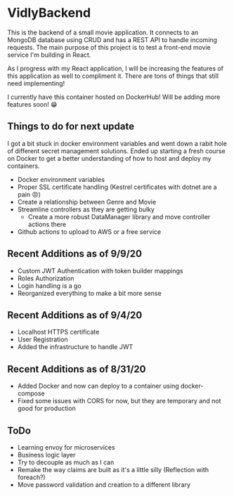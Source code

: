 # VidlyBackend

This is the backend of a small movie application. It connects to an MongoDB
database using CRUD and has a REST API to handle incoming requests. The main
purpose of this project is to test a front-end movie service I'm building in
React.

As I progress with my React application, I will be increasing the features of
this application as well to compliment it. There are tons of things that still
need implementing!

I currently have this container hosted on DockerHub! Will be adding more
features soon! 😁

## Things to do for next update

I got a bit stuck in docker environment variables and went down a rabit hole of
different secret management solutions. Ended up starting a fresh course on
Docker to get a better understanding of how to host and deploy my containers.
 
 - Docker environment variables
 - Proper SSL certificate handling (Kestrel certificates with dotnet are a pain 😡)
 - Create a relationship between Genre and Movie
 - Streamline controllers as they are getting bulky
	- Create a more robust DataManager library and move controller actions there
 - Github actions to upload to AWS or a free service

## Recent Additions as of 9/9/20

 - Custom JWT Authentication with token builder mappings
 - Roles Authorization
 - Login handling is a go
 - Reorganized everything to make a bit more sense

## Recent Additions as of 9/4/20

- Localhost HTTPS certificate
- User Registration
- Added the infrastructure to handle JWT

## Recent Additions as of 8/31/20

- Added Docker and now can deploy to a container using docker-compose
- Fixed some issues with CORS for now, but they are temporary and not good for
  production

## ToDo

- Learning envoy for microservices
- Business logic layer
- Try to decouple as much as I can
- Remake the way claims are built as it's a little silly (Reflection with foreach?)
- Move password validation and creation to a different library
